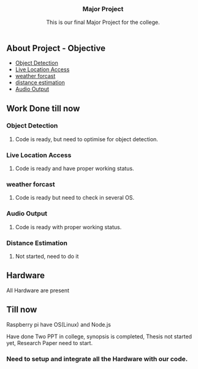 <br/>
<p align="center">
  <h3 align="center">Major Project
</h3>

  <p align="center">
    This is our final Major Project for the college.
    <br/>
    <br/>
  </p>
</p>


## About Project - Objective

* [Object Detection]()
* [Live Location Access]()
* [weather forcast]()
* [distance estimation]()
* [Audio Output]()
  

## Work Done till now

### Object Detection 

1. Code is ready, but need to optimise for object detection.
  
### Live Location Access

1. Code is ready and have proper working status.
  
 ### weather forcast
 
1. Code is ready but need to check in several OS.
  
### Audio Output 

1. Code is ready with proper working status.

### Distance Estimation

1. Not started, need to do it

## Hardware

All Hardware are present

## Till now
Raspberry pi have OS(Linux) and Node.js

Have done Two PPT in college,
synopsis is completed, 
Thesis not started yet, 
Research Paper need to start.
 
### Need to setup and integrate all the Hardware with our code.

